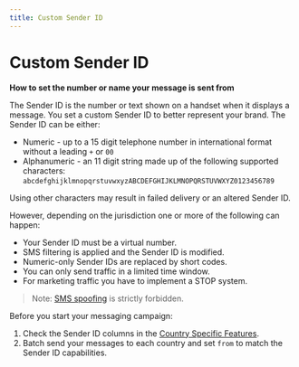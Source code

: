 ```yaml
---
title: Custom Sender ID
---
```


# Custom Sender ID

**How to set the number or name your message is sent from**

The Sender ID is the number or text shown on a handset when it displays a message. You set a custom Sender ID to better represent your brand. The Sender ID can be either:
* Numeric - up to a 15 digit telephone number in international format without a leading `+` or `00`
* Alphanumeric - an 11 digit string made up of the following supported characters: `abcdefghijklmnopqrstuvwxyzABCDEFGHIJKLMNOPQRSTUVWXYZ0123456789`

Using other characters may result in failed delivery or an altered Sender ID.

However, depending on the jurisdiction one or more of the following can happen:

* Your Sender ID must be a virtual number.
* SMS filtering is applied and the Sender ID is modified.
* Numeric-only Sender IDs are replaced by short codes.
* You can only send traffic in a limited time window.
* For marketing traffic you have to implement a STOP system.

> Note: [SMS spoofing](https://en.wikipedia.org/wiki/SMS_spoofing) is strictly forbidden.

Before you start your messaging campaign:

1. Check the Sender ID columns in the [Country Specific Features](#country-specific-features).
2. Batch send your messages to each country and set `from` to match the Sender ID capabilities.

